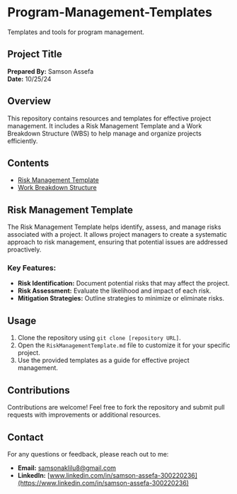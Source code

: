 # Program-Management-Templates
Templates and tools for program management.

## Project Title

**Prepared By:** Samson Assefa  
**Date:** 10/25/24  

## Overview
This repository contains resources and templates for effective project management. It includes a Risk Management Template and a Work Breakdown Structure (WBS) to help manage and organize projects efficiently.

## Contents
- [Risk Management Template](./RiskManagementTemplate.md)
- [Work Breakdown Structure](./WBS.md)  

## Risk Management Template
The Risk Management Template helps identify, assess, and manage risks associated with a project. It allows project managers to create a systematic approach to risk management, ensuring that potential issues are addressed proactively.

### Key Features:
- **Risk Identification:** Document potential risks that may affect the project.
- **Risk Assessment:** Evaluate the likelihood and impact of each risk.
- **Mitigation Strategies:** Outline strategies to minimize or eliminate risks.

## Usage
1. Clone the repository using `git clone [repository URL]`.
2. Open the `RiskManagementTemplate.md` file to customize it for your specific project.
3. Use the provided templates as a guide for effective project management.

## Contributions
Contributions are welcome! Feel free to fork the repository and submit pull requests with improvements or additional resources.



## Contact
For any questions or feedback, please reach out to me:
- **Email:** [samsonaklilu8@gmail.com](mailto:samsonaklilu8@gmail.com)
- **LinkedIn:** [www.linkedin.com/in/samson-assefa-300220236](https://www.linkedin.com/in/samson-assefa-300220236)
